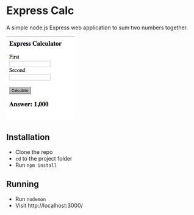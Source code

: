 Express Calc
=======
A simple node.js Express web application to sum two numbers together.

![calc](https://github.com/joemaidman/express-calc/blob/master/screenshots/calc.png)

## Installation
- Clone the repo
- `cd` to the project folder
- Run `npm install`

## Running
- Run `nodemon`
- Visit http://localhost:3000/

